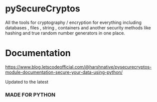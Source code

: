 # pySecureCryptos

All the tools for cryptography / encryption for everything including databases , files , string , containers and another security methods like hashing and true random number generators in one place.


# Documentation

https://www.blog.letscodeofficial.com/@harshnative/pysecurecryptos-module-documentation-secure-your-data-using-python/

Updated to the latest


### MADE FOR PYTHON